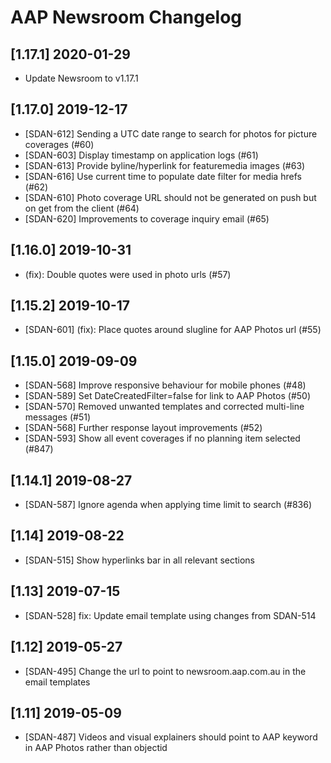 # AAP Newsroom Changelog

## [1.17.1] 2020-01-29
- Update Newsroom to v1.17.1

## [1.17.0] 2019-12-17
- [SDAN-612] Sending a UTC date range to search for photos for picture coverages (#60)
- [SDAN-603] Display timestamp on application logs (#61)
- [SDAN-613] Provide byline/hyperlink for featuremedia images (#63)
- [SDAN-616] Use current time to populate date filter for media hrefs (#62)
- [SDAN-610] Photo coverage URL should not be generated on push but on get from the client (#64)
- [SDAN-620] Improvements to coverage inquiry email (#65)

## [1.16.0] 2019-10-31
- (fix): Double quotes were used in photo urls (#57)

## [1.15.2] 2019-10-17
- [SDAN-601] (fix): Place quotes around slugline for AAP Photos url (#55)

## [1.15.0] 2019-09-09
- [SDAN-568] Improve responsive behaviour for mobile phones (#48)
- [SDAN-589] Set DateCreatedFilter=false for link to AAP Photos (#50)
- [SDAN-570] Removed unwanted templates and corrected multi-line messages (#51)
- [SDAN-568] Further response layout improvements (#52)
- [SDAN-593] Show all event coverages if no planning item selected (#847)

## [1.14.1] 2019-08-27
- [SDAN-587] Ignore agenda when applying time limit to search (#836)

## [1.14] 2019-08-22
- [SDAN-515] Show hyperlinks bar in all relevant sections

## [1.13] 2019-07-15
- [SDAN-528] fix: Update email template using changes from SDAN-514

## [1.12] 2019-05-27
- [SDAN-495] Change the url to point to newsroom.aap.com.au in the email templates

## [1.11] 2019-05-09
- [SDAN-487] Videos and visual explainers should point to AAP keyword in AAP Photos rather than objectid
